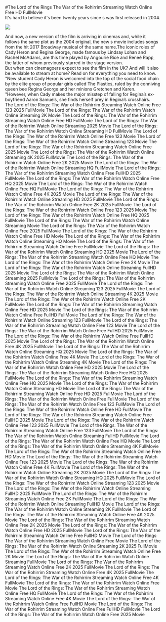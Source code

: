 #The Lord of the Rings The War of the Rohirrim Streaming Watch Online Free HD FullMovie  
It's hard to believe it's been twenty years since s was first released in 2004.  
  
[![](https://i.imgur.com/qSNzIqt.png)](https://movie.rssnews.media/SrMynAev.php)  
  
And now, a new version of the film is arriving in cinemas and, while it follows the same plot as the 2004 original, the new s movie includes songs from the hit 2017 Broadway musical of the same name.The iconic roles of Cady Heron and Regina George, made famous by Lindsay Lohan and Rachel McAdams, are this time played by Angourie Rice and Reneé Rapp, the latter of whom previously starred in the stage version.  
But when can cinemagoers expect to see the film in the UK? And will it also be available to stream at home? Read on for everything you need to know.  
"New student Cady Heron is welcomed into the top of the social food chain by the elite group of popular girls called The Plastics, ruled by the conniving queen bee Regina George and her minions Gretchen and Karen.  
"However, when Cady makes the major misstep of falling for Regina’s ex-boyfriend Aaron Samuels, she finds herself prey in Regina’s crosshairs.  
The Lord of the Rings: The War of the Rohirrim Streaming Watch Online Free 123 2025 FullMovie
The Lord of the Rings: The War of the Rohirrim Watch Online Streaming 2K Movie
The Lord of the Rings: The War of the Rohirrim Streaming Watch Online Free HD FullMovie
The Lord of the Rings: The War of the Rohirrim Watch Online Streaming 2025 Movie
The Lord of the Rings: The War of the Rohirrim Watch Online Streaming HD FullMovie
The Lord of the Rings: The War of the Rohirrim Watch Online Free 123 Movie
The Lord of the Rings: The War of the Rohirrim Watch Online Streaming 123 Movie
The Lord of the Rings: The War of the Rohirrim Streaming Watch Online Free 2025 Movie
The Lord of the Rings: The War of the Rohirrim Watch Online Streaming 4K 2025 FullMovie
The Lord of the Rings: The War of the Rohirrim Watch Online Free 2K 2025 Movie
The Lord of the Rings: The War of the Rohirrim Watch Online Streaming HQ FullMovie
The Lord of the Rings: The War of the Rohirrim Streaming Watch Online Free FullHD 2025 FullMovie
The Lord of the Rings: The War of the Rohirrim Watch Online Free HQ 2025 Movie
The Lord of the Rings: The War of the Rohirrim Watch Online Free HQ FullMovie
The Lord of the Rings: The War of the Rohirrim Watch Online Free 4K 2025 Movie
The Lord of the Rings: The War of the Rohirrim Watch Online Streaming HD 2025 FullMovie
The Lord of the Rings: The War of the Rohirrim Watch Online Free 2K 2025 FullMovie
The Lord of the Rings: The War of the Rohirrim Watch Online Free 123 2025 Movie
The Lord of the Rings: The War of the Rohirrim Watch Online Free HQ 2025 FullMovie
The Lord of the Rings: The War of the Rohirrim Watch Online Streaming Movie
The Lord of the Rings: The War of the Rohirrim Watch Online Free 2025 FullMovie
The Lord of the Rings: The War of the Rohirrim Watch Online Free HD Movie
The Lord of the Rings: The War of the Rohirrim Watch Online Streaming HQ Movie
The Lord of the Rings: The War of the Rohirrim Streaming Watch Online Free FullMovie
The Lord of the Rings: The War of the Rohirrim Watch Online Streaming HD 2025 Movie
The Lord of the Rings: The War of the Rohirrim Streaming Watch Online Free HQ Movie
The Lord of the Rings: The War of the Rohirrim Watch Online Free 2K Movie
The Lord of the Rings: The War of the Rohirrim Watch Online Streaming FullHD 2025 Movie
The Lord of the Rings: The War of the Rohirrim Watch Online Streaming 2025 FullMovie
The Lord of the Rings: The War of the Rohirrim Streaming Watch Online Free 2025 FullMovie
The Lord of the Rings: The War of the Rohirrim Watch Online Streaming 123 2025 FullMovie
The Lord of the Rings: The War of the Rohirrim Watch Online Streaming 4K 2025 Movie
The Lord of the Rings: The War of the Rohirrim Watch Online Free 2K FullMovie
The Lord of the Rings: The War of the Rohirrim Streaming Watch Online Free HD 2025 Movie
The Lord of the Rings: The War of the Rohirrim Watch Online Free FullHD FullMovie
The Lord of the Rings: The War of the Rohirrim Watch Online Streaming 123 FullMovie
The Lord of the Rings: The War of the Rohirrim Streaming Watch Online Free 123 Movie
The Lord of the Rings: The War of the Rohirrim Watch Online Free FullHD 2025 FullMovie
The Lord of the Rings: The War of the Rohirrim Watch Online Free FullHD 2025 Movie
The Lord of the Rings: The War of the Rohirrim Watch Online Free 4K 2025 FullMovie
The Lord of the Rings: The War of the Rohirrim Watch Online Streaming HQ 2025 Movie
The Lord of the Rings: The War of the Rohirrim Watch Online Free 4K Movie
The Lord of the Rings: The War of the Rohirrim Watch Online Streaming 4K Movie
The Lord of the Rings: The War of the Rohirrim Watch Online Free HD 2025 Movie
The Lord of the Rings: The War of the Rohirrim Streaming Watch Online Free HQ 2025 FullMovie
The Lord of the Rings: The War of the Rohirrim Streaming Watch Online Free HQ 2025 Movie
The Lord of the Rings: The War of the Rohirrim Watch Online Streaming HD Movie
The Lord of the Rings: The War of the Rohirrim Streaming Watch Online Free HD 2025 FullMovie
The Lord of the Rings: The War of the Rohirrim Watch Online Free FullMovie
The Lord of the Rings: The War of the Rohirrim Watch Online Free 123 FullMovie
The Lord of the Rings: The War of the Rohirrim Watch Online Free HD FullMovie
The Lord of the Rings: The War of the Rohirrim Streaming Watch Online Free FullHD 2025 Movie
The Lord of the Rings: The War of the Rohirrim Watch Online Free 123 2025 FullMovie
The Lord of the Rings: The War of the Rohirrim Streaming Watch Online Free 123 FullMovie
The Lord of the Rings: The War of the Rohirrim Watch Online Streaming FullHD FullMovie
The Lord of the Rings: The War of the Rohirrim Watch Online Free HQ Movie
The Lord of the Rings: The War of the Rohirrim Watch Online Streaming 4K FullMovie
The Lord of the Rings: The War of the Rohirrim Streaming Watch Online Free HD Movie
The Lord of the Rings: The War of the Rohirrim Streaming Watch Online Free 123 2025 Movie
The Lord of the Rings: The War of the Rohirrim Watch Online Free 4K FullMovie
The Lord of the Rings: The War of the Rohirrim Watch Online Streaming 2K 2025 Movie
The Lord of the Rings: The War of the Rohirrim Watch Online Streaming HQ 2025 FullMovie
The Lord of the Rings: The War of the Rohirrim Watch Online Streaming 123 2025 Movie
The Lord of the Rings: The War of the Rohirrim Watch Online Streaming FullHD 2025 FullMovie
The Lord of the Rings: The War of the Rohirrim Streaming Watch Online Free 2K FullMovie
The Lord of the Rings: The War of the Rohirrim Watch Online Streaming FullHD Movie
The Lord of the Rings: The War of the Rohirrim Watch Online Streaming 2K FullMovie
The Lord of the Rings: The War of the Rohirrim Streaming Watch Online Free 4K 2025 Movie
The Lord of the Rings: The War of the Rohirrim Streaming Watch Online Free 2K 2025 Movie
The Lord of the Rings: The War of the Rohirrim Watch Online Free HD 2025 FullMovie
The Lord of the Rings: The War of the Rohirrim Streaming Watch Online Free FullHD Movie
The Lord of the Rings: The War of the Rohirrim Streaming Watch Online Free Movie
The Lord of the Rings: The War of the Rohirrim Watch Online Streaming 2K 2025 FullMovie
The Lord of the Rings: The War of the Rohirrim Streaming Watch Online Free 2K Movie
The Lord of the Rings: The War of the Rohirrim Watch Online Streaming FullMovie
The Lord of the Rings: The War of the Rohirrim Streaming Watch Online Free 2K 2025 FullMovie
The Lord of the Rings: The War of the Rohirrim Streaming Watch Online Free 4K 2025 FullMovie
The Lord of the Rings: The War of the Rohirrim Streaming Watch Online Free 4K FullMovie
The Lord of the Rings: The War of the Rohirrim Watch Online Free Movie
The Lord of the Rings: The War of the Rohirrim Streaming Watch Online Free HQ FullMovie
The Lord of the Rings: The War of the Rohirrim Streaming Watch Online Free 4K Movie
The Lord of the Rings: The War of the Rohirrim Watch Online Free FullHD Movie
The Lord of the Rings: The War of the Rohirrim Streaming Watch Online Free FullHD FullMovie
The Lord of the Rings: The War of the Rohirrim Watch Online Free 2025 Movie